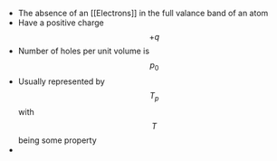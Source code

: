 - The absence of an [[Electrons]] in the full valance band of an atom
- Have a positive charge $$+q$$
- Number of holes per unit volume is $$p_0$$
- Usually represented by $$T_p$$ with $$T$$ being some property
-